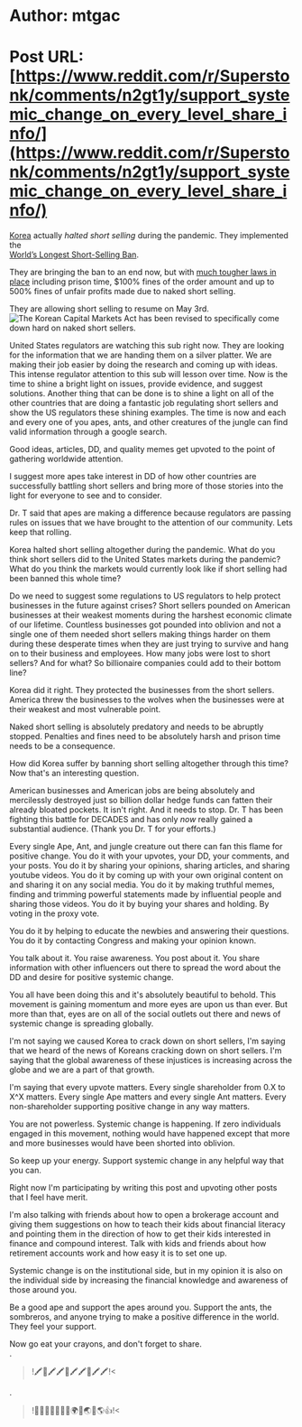 # Author: mtgac
# Post URL: [https://www.reddit.com/r/Superstonk/comments/n2gt1y/support_systemic_change_on_every_level_share_info/](https://www.reddit.com/r/Superstonk/comments/n2gt1y/support_systemic_change_on_every_level_share_info/)


[Korea](https://en.m.wikipedia.org/wiki/South_Korea) actually *halted short selling* during the pandemic.  They implemented the  
 [World’s Longest Short-Selling Ban](https://www.bloomberg.com/news/articles/2021-04-26/world-s-longest-short-selling-ban-coming-to-an-end-in-korea).   

They are bringing the ban to an end now, but with [much tougher laws in place](http://m.koreaherald.com/view.php?ud=20210406000820) including prison time, $100% fines of the order amount and up to 500% fines of unfair profits made due to naked short selling.  

They are allowing short selling to resume on May 3rd.  ![The Korean Capital Markets Act](https://elaw.klri.re.kr/eng_service/lawView.do?hseq=43324&amp;amp;amp;amp;amp;amp;amp;amp;amp;amp;amp;amp;amp;amp;amp;lang=ENG) has been revised to specifically come down hard on naked short sellers.  

United States regulators are watching this sub right now.  They are looking for the information that we are handing them on a silver platter.  We are making their job easier by doing the research and coming up with ideas.  This intense regulator attention to this sub will lesson over time.  Now is the time to shine a bright light on issues, provide evidence, and suggest solutions.  Another thing that can be done is to shine a light on all of the other countries that are doing a fantastic job regulating short sellers and show the US regulators these shining examples.  The time is now and each and every one of you apes, ants, and other creatures of the jungle can find valid information through a google search.  

Good ideas, articles, DD, and quality memes get upvoted to the point of gathering worldwide attention.   

I suggest more apes take interest in DD of how other countries are successfully battling short sellers and bring more of those stories into the light for everyone to see and to consider.  

Dr. T said that apes are making a difference because regulators are passing rules on issues that we have brought to the attention of our community.  Lets keep that rolling.

Korea halted short selling altogether during the pandemic.  What do you think short sellers did to the United States markets during the pandemic?  What do you think the markets would currently look like if short selling had been banned this whole time?  

Do we need to suggest some regulations to US regulators to help protect businesses in the future against crises?  Short sellers pounded on American businesses at their weakest moments during the harshest economic climate of our lifetime.  Countless businesses got pounded into  oblivion and not a single one of them needed short sellers making things harder on them during these desperate times when they are just trying to survive and hang on to their business and employees.  How many jobs were lost to short sellers?  And for what?  So billionaire companies could add to their bottom line?

Korea did it right.  They protected the businesses from the short sellers.  America threw the businesses to the wolves when the businesses were at their weakest and most vulnerable point.  

Naked short selling is absolutely predatory and needs to be abruptly stopped.  Penalties and fines need to be absolutely harsh and prison time needs to be a consequence.  

How did Korea suffer by banning short selling altogether through this time?  Now that's an interesting question.

American businesses and American jobs are being absolutely and mercilessly destroyed just so billion dollar hedge funds can fatten their already bloated pockets.  It isn't right.  And it needs to stop.  Dr. T has been fighting this battle for DECADES and has only *now* really gained a substantial audience.   (Thank you Dr. T for your efforts.)

Every single Ape, Ant, and jungle creature out there can fan this flame for positive change.  You do it with your upvotes, your DD, your comments, and your posts.  You do it by sharing your opinions, sharing articles, and sharing youtube videos.  You do it by coming up with your own original content on and sharing it on any social media.  You do it by making truthful memes, finding and trimming powerful statements made by influential people and sharing those videos.  You do it by buying your shares and holding.  By voting in the proxy vote.  

You do it by helping to educate the newbies and answering their questions.  You do it by contacting Congress and making your opinion known.  

You talk about it. You raise awareness.  You post about it.  You share information with other influencers out there to spread the word about the DD and desire for positive systemic change.  

You all have been doing this and it's absolutely beautiful to behold.  This movement is gaining momentum and more eyes are upon us than ever.  But more than that, eyes are on all of the social outlets out there and news of systemic change is spreading globally.  

I'm not saying we caused Korea to crack down on short sellers, I'm saying that we heard of the news of Koreans cracking down on short sellers.  I'm saying that the global awareness of these injustices is increasing across the globe and we are a part of that growth.  

I'm saying that every upvote matters.  Every single shareholder from 0.X to X^X matters.  Every single Ape matters and every single Ant matters.  Every non-shareholder supporting positive change in any way matters.

You are not powerless.  Systemic change is happening.  If zero individuals engaged in this movement, nothing would have happened except that more and more businesses would have been shorted into oblivion.  

So keep up your energy.  Support systemic change in any helpful way that you can.  

Right now I'm participating by writing this post and upvoting other posts that I feel have merit.

I'm also talking with friends about how to open a brokerage account and giving them suggestions on how to teach their kids about financial literacy and pointing them in the direction of how to get their kids interested in finance and compound interest.  Talk with kids and friends about how retirement accounts work and how easy it is to set one up.  

Systemic change is on the institutional side, but in my opinion it is also on the individual side by increasing the financial knowledge and awareness of those around you.  

Be a good ape and support the apes around you.  Support the ants, the sombreros, and anyone trying to make a positive difference in the world.  They feel your support.  

Now go eat your crayons, and don't forget to share.  
.  

>!🖍🍌🖍🖍🍌🖍🖍🍌🖍🖍!<

.  

>!💪🐜💪🌮💪🦍💪🌍💪🌏💪🌎👍!<